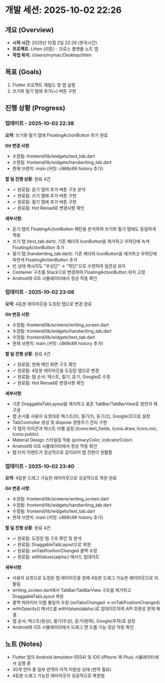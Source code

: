 # 개발 세션: 2025-10-02 22:26

## 개요 (Overview)
- **시작 시간**: 2025년 10월 2일 22:26 (한국시간)
- **프로젝트**: Litten (리튼) - 크로스 플랫폼 노트 앱
- **작업 위치**: /Users/mymac/Desktop/litten

## 목표 (Goals)
1. Flutter 프로젝트 재빌드 및 앱 실행
2. 쓰기와 필기 탭에 추가(+) 버튼 구현

## 진행 상황 (Progress)

### 업데이트 - 2025-10-02 22:38

**요약**: 쓰기와 필기 탭에 FloatingActionButton 추가 완료

**Git 변경 사항**:
- 수정됨: frontend/lib/widgets/text_tab.dart
- 수정됨: frontend/lib/widgets/handwriting_tab.dart
- 현재 브랜치: main (커밋: c868c66 history 추가)

**할 일 진행 상황**: 완료 4건
- ✓ 완료됨: 듣기 탭의 추가 버튼 구조 분석
- ✓ 완료됨: 쓰기 탭에 추가 버튼 구현
- ✓ 완료됨: 필기 탭에 추가 버튼 구현
- ✓ 완료됨: Hot Reload로 변경사항 확인

**세부사항**:
- 듣기 탭의 FloatingActionButton 패턴을 분석하여 쓰기와 필기 탭에도 동일하게 적용
- 쓰기 탭 (text_tab.dart): 기존 헤더의 IconButton을 제거하고 우하단에 녹색 FloatingActionButton 추가
- 필기 탭 (handwriting_tab.dart): 기존 헤더의 IconButton을 제거하고 우하단에 파란색 FloatingActionButton 추가
- 빈 상태 메시지도 "우상단" → "하단"으로 수정하여 일관성 유지
- Container 구조를 Stack으로 변경하여 FloatingActionButton 위치 고정
- Android와 iOS 시뮬레이터에서 정상 작동 확인

### 업데이트 - 2025-10-02 23:08

**요약**: 4등분 레이아웃을 도킹된 탭으로 변경 완료

**Git 변경 사항**:
- 수정됨: frontend/lib/screens/writing_screen.dart
- 수정됨: frontend/lib/widgets/handwriting_tab.dart
- 수정됨: frontend/lib/widgets/text_tab.dart
- 현재 브랜치: main (커밋: c868c66 history 추가)

**할 일 진행 상황**: 완료 4건
- ✓ 완료됨: 현재 메인 화면 구조 확인
- ✓ 완료됨: 4등분 레이아웃을 도킹된 탭으로 변경
- ✓ 완료됨: 탭 순서: 텍스트, 필기, 듣기, Google로 수정
- ✓ 완료됨: Hot Reload로 변경사항 확인

**세부사항**:
- 기존 DraggableTabLayout을 제거하고 표준 TabBar/TabBarView로 완전히 재구성
- 탭 순서를 사용자 요청대로 텍스트(0), 필기(1), 듣기(2), Google(3)으로 설정
- TabController 생성 및 dispose 생명주기 관리 구현
- 각 탭의 아이콘과 텍스트 라벨 설정 (Icons.text_fields, Icons.draw, Icons.mic, Icons.public)
- Material Design 스타일링 적용 (primaryColor, indicatorColor)
- Android와 iOS 시뮬레이터에서 정상 작동 확인
- 탭 터치 이벤트가 정상적으로 감지되어 탭 전환이 원활함

### 업데이트 - 2025-10-02 23:40

**요약**: 4등분 드래그 가능한 레이아웃으로 성공적으로 복원 완료

**Git 변경 사항**:
- 수정됨: frontend/lib/screens/writing_screen.dart
- 수정됨: frontend/lib/widgets/handwriting_tab.dart
- 수정됨: frontend/lib/widgets/text_tab.dart
- 현재 브랜치: main (커밋: c868c66 history 추가)

**할 일 진행 상황**: 완료 4건
- ✓ 완료됨: 도킹된 탭 구조 확인 및 분석
- ✓ 완료됨: DraggableTabLayout으로 복원
- ✓ 완료됨: onTabPositionChanged 콜백 수정
- ✓ 완료됨: withValues(alpha:) 메서드 업데이트

**세부사항**:
- 사용자 요청으로 도킹된 탭 레이아웃을 원래 4등분 드래그 가능한 레이아웃으로 되돌림
- writing_screen.dart에서 TabBar/TabBarView 구조를 제거하고 DraggableTabLayout 복원
- 콜백 파라미터 이름 불일치 수정 (onTabsChanged → onTabPositionChanged)
- withOpacity() 메서드를 withValues(alpha:)로 업데이트하여 API 호환성 문제 해결
- 탭 순서: 텍스트(왼상), 필기(우상), 듣기(왼하), Google(우하)로 설정
- Android와 iOS 시뮬레이터에서 드래그 앤 드롭 기능 정상 작동 확인

## 노트 (Notes)
- Flutter 앱이 Android (emulator-5554) 및 iOS (iPhone 16 Plus) 시뮬레이터에서 실행 중
- 30개 언어 중 일부 번역이 아직 미완성 상태 (번역 필요)
- 4등분 드래그 가능한 레이아웃이 성공적으로 복원됨